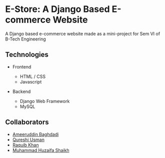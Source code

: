 # E-Store: A Django Based E-commerce Website

A Django based e-commerce website made as a mini-project for Sem VI of B-Tech Engineering

## Technologies

- Frontend

  - HTML / CSS
  - Javascript

- Backend
  - Django Web Framework
  - MySQL

## Collaborators

- [Ameeruddin Baghdadi](https://github.com/ameeruddin0601)
- [Qureshi Usman](https://github.com/q-usman)
- [Raquib Khan](https://github.com/raquib01)
- [Muhammad Huzaifa Shaikh](https://github.com/0xHuz)
